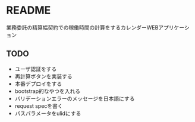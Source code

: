 # README
業務委託の精算幅契約での稼働時間の計算をするカレンダーWEBアプリケーション

## TODO
* ユーザ認証をする
* 再計算ボタンを実装する
* 本番デプロイをする
* bootstrap的なやつを入れる
* バリデーションエラーのメッセージを日本語にする
* request specを書く
* パスパラメータをulidにする
